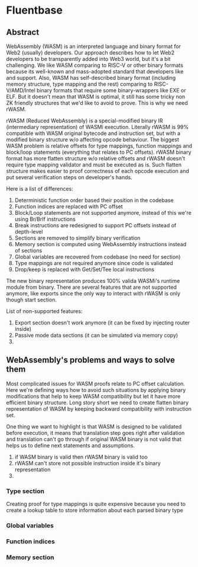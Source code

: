 Fluentbase
==========

## Abstract

WebAssembly (WASM) is an interpreted language and binary format for Web2 (usually) developers.
Our approach describes how to let Web2 developers to be transparently added into Web3 world, but it's a bit challenging.
We like WASM comparing to RISC-V or other binary formats because its well-known and mass-adopted standard that developers like and support.
Also, WASM has self-described binary format (including memory structure, type mapping and the rest) comparing to RISC-V/AMD/Intel binary formats that require some binary-wrappers like EXE or ELF.
But it doesn't mean that WASM is optimal, it still has some tricky non ZK friendly structures that we'd like to avoid to prove.
This is why we need rWASM.

rWASM (Reduced WebAssembly) is a special-modified binary IR (intermediary representation) of WASMi execution.
Literally rWASM is 99% compatible with WASM original bytecode and instruction set, but with a modified binary structure w/o affecting opcode behaviour.
The biggest WASM problem is relative offsets for type mappings, function mappings and block/loop statements (everything that relates to PC offsets).
rWASM binary format has more flatten structure w/o relative offsets and rWASM doesn't require type mapping validator and must be executed as is.
Such flatten structure makes easier to proof correctness of each opcode execution and put several verification steps on developer's hands.

Here is a list of differences:
1. Deterministic function order based their position in the codebase
2. Function indices are replaced with PC offset
3. Block/Loop statements are not supported anymore, instead of this we're using Br/BrIf instructions
4. Break instructions are redesigned to support PC offsets instead of depth-level
5. Sections are removed to simplify binary verification
6. Memory section is computed using WebAssembly instructions instead of sections
7. Global variables are recovered from codebase (no need for section)
8. Type mappings are not required anymore since code is validated
9. Drop/keep is replaced with Get/Set/Tee local instructions

The new binary representation produces 100% valida WASMi's runtime module from binary.
There are several features that are not supported anymore, like exports since the only way to interact with rWASM is only though start section.

List of non-supported features:
1. Export section doesn't work anymore (it can be fixed by injecting router inside)
2. Passive mode data sections (it can be simulated via memory copy)
3. 

## WebAssembly's problems and ways to solve them

Most complicated issues for WASM proofs relate to PC offset calculation.
Here we're defining ways how to avoid such situations by applying binary modifications that help to keep WASM compatibility but let it have more efficient binary structure.
Long story short we need to create flatten binary representation of WASM by keeping backward compatibility with instruction set.

One thing we want to highlight is that WASM is designed to be validated before execution, it means that translation step goes right after validation and translation can't go through if original WASM binary is not valid that helps us to define next statements and assumptions.
1. if WASM binary is valid then rWASM binary is valid too
2. rWASM can't store not possible instruction inside it's binary representation
3. 

### Type section

Creating proof for type mappings is quite expensive because you need to create a lookup table to store information about each parsed binary type

### Global variables
### Function indices
### Memory section

